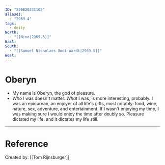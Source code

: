 ```yaml
---
ID: "200820231102"
aliases:
  - "2969.4"
tags:
  - deity
North:
  - "[[Nino|2969.3]]"
East: 
South:
  - "[[Samuel Nicholaes Oodt-Aardt|2969.5]]"
West:
---
```

# Oberyn

- My name is Oberyn, the god of pleasure.
- *Who* I was doesn't matter. *What* I was, is more interesting, probably. I was an epicurean, an enjoyer of all life's gifts, most notably: food, wine, nature, sex, adventure, and entertainment. If I wasn't enjoying my time, I was making sure I would enjoy the time after doubly so. Pleasure dictated my life, and it dictates my life still.

---

# Reference

Created by: [[Tom Rijnsburger]]